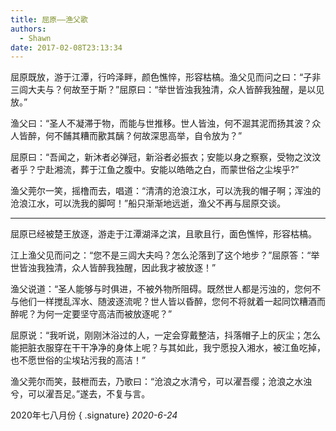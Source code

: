 ```yaml
---
title: 屈原——渔父歌
authors:
  - Shawn
date: 2017-02-08T23:13:34
---
```


屈原既放，游于江潭，行吟泽畔，颜色憔悴，形容枯槁。渔父见而问之曰：“子非三闾大夫与？何故至于斯？”屈原曰：“举世皆浊我独清，众人皆醉我独醒，是以见放。”

渔父曰：“圣人不凝滞于物，而能与世推移。世人皆浊，何不淈其泥而扬其波？众人皆醉，何不餔其糟而歠其醨？何故深思高举，自令放为？”

屈原曰：“吾闻之，新沐者必弹冠，新浴者必振衣；安能以身之察察，受物之汶汶者乎？宁赴湘流，葬于江鱼之腹中。安能以皓皓之白，而蒙世俗之尘埃乎?”  

渔父莞尔一笑，摇橹而去，唱道：“清清的沧浪江水，可以洗我的帽子啊；浑浊的沧浪江水，可以洗我的脚呵！”船只渐渐地远逝，渔父不再与屈原交谈。

<!-- more -->

---
  
屈原已经被楚王放逐，游走于江潭湖泽之滨，且歌且行，面色憔悴，形容枯槁。

江上渔父见而问之：“您不是三闾大夫吗？怎么沦落到了这个地步？”屈原答：“举世皆浊我独清，众人皆醉我独醒，因此我才被放逐！”

渔父说道：“圣人能够与时俱进，不被外物所阻碍。既然世人都是污浊的，您何不与他们一样搅乱浑水、随波逐流呢？世人皆以昏醉，您何不将就着一起同饮糟酒而醉呢？为何一定要坚守高洁而被放逐呢？”

屈原说：“我听说，刚刚沐浴过的人，一定会穿戴整洁，抖落帽子上的灰尘；怎么能把脏衣服穿在干干净净的身体上呢？与其如此，我宁愿投入湘水，被江鱼吃掉，也不愿世俗的尘埃玷污我的高洁！”

渔父莞尔而笑，鼓枻而去，乃歌曰：“沧浪之水清兮，可以濯吾缨；沧浪之水浊兮，可以濯吾足。”遂去，不复与言。

2020年七八月份
{ .signature}
*2020-6-24*